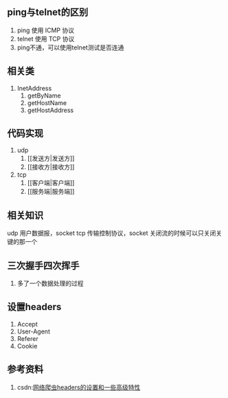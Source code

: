 ## ping与telnet的区别
1. ping 使用 ICMP 协议
2. telnet 使用 TCP 协议
3. ping不通，可以使用telnet测试是否连通

## 相关类
1. InetAddress
   1. getByName
   2. getHostName
   3. getHostAddress

## 代码实现 
1. udp
   1. [[发送方|发送方]]
   2. [[接收方|接收方]]
2. tcp
   1. [[客户端|客户端]]
   2. [[服务端|服务端]]

## 相关知识
udp 用户数据报，socket 
tcp 传输控制协议，socket
关闭流的时候可以只关闭关键的那一个

## 三次握手四次挥手
1. 多了一个数据处理的过程

## 设置headers
1. Accept
2. User-Agent
3. Referer
4. Cookie

## 参考资料
1. csdn:[网络爬虫headers的设置和一些高级特性](https://blog.csdn.net/scott198510/article/details/74358339)